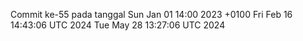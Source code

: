 Commit ke-55 pada tanggal Sun Jan 01 14:00 2023 +0100
Fri Feb 16 14:43:06 UTC 2024
Tue May 28 13:27:06 UTC 2024
